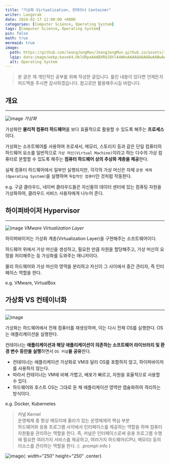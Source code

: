 ```yaml
---
title: "가상화 Virtualization, 컨테이너 Container"
writer: Langerak
date: 2024-02-17 12:00:00 +0800
categories: [Computer Science, Operating System]
tags: [Computer Science, Operating System]
pin: false
math: true
mermaid: true
image:
  path: https://github.com/JeongJongMun/JeongJongMun.github.io/assets/101979073/96e534ca-944f-487c-a5a1-f0998eba78bd
  lqip: data:image/webp;base64,UklGRpoAAABXRUJQVlA4WAoAAAAQAAAADwAABwAAQUxQSDIAAAARL0AmbZurmr57yyIiqE8oiG0bejIYEQTgqiDA9vqnsUSI6H+oAERp2HZ65qP/VIAWAFZQOCBCAAAA8AEAnQEqEAAIAAVAfCWkAALp8sF8rgRgAP7o9FDvMCkMde9PK7euH5M1m6VWoDXf2FkP3BqV0ZYbO6NA/VFIAAAA
  alt: Operating System
---
```


> 본 글은 제 개인적인 공부를 위해 작성한 글입니다. 틀린 내용이 있다면 언제든지 피드백을 주시면 감사하겠습니다. 참고로만 활용해주시길 바랍니다.

## 개요

---

![image](https://github.com/JeongJongMun/JeongJongMun.github.io/assets/101979073/ae96f309-1b59-41f1-8b84-9f4e9594f2f9)
_가상화_

가상화란 **물리적 컴퓨터 하드웨어**를 보다 효율적으로 활용할 수 있도록 해주는 **프로세스**이다.

가상화는 소프트웨어를 사용하여 프로세서, 메모리, 스토리지 등과 같은 단일 컴퓨터의 하드웨어 요소를 일반적으로 `가상 머신(Virtual Machine)`이라고 하는 다수의 가상 컴퓨터로 분할할 수 있도록 해주는 **컴퓨터 하드웨어 상의 추상화 계층을 제공**한다.

실제 컴퓨터 하드웨어에서 일부만 실행되지만, 각각의 가상 머신은 자체 `운영 체제(Operating System)`을 실행하며 `독립적인 컴퓨터`인 것처럼 작동한다.

e.g. 구글 클라우드, 네이버 클라우드들은 자신들의 데이터 센터에 있는 컴퓨팅 자원을 가상화하여, 클라우드 서비스 사용자에게 나누어 준다.

## 하이퍼바이저 Hypervisor

---

![image](https://github.com/JeongJongMun/JeongJongMun.github.io/assets/101979073/5673eab5-ff05-4308-8b9f-0eb79b415e07)
_VMware Virtualization Layer_

하이퍼바이저는 가상화 계층(Virtualization Layer)을 구현해주는 소프트웨어이다.

하드웨어 위에서 가상 머신을 생성하고, 필요한 만큼 자원을 할당해주고, 가상 머신의 요청을 처리해주는 등 가상화를 도와주는 매니저이다.

물리 하드웨어와 가상 머신의 영역을 분리하고 자신이 그 사이에서 중간 관리자, 즉 인터페이스 역할을 한다.

e.g. VMware, VirtualBox

## 가상화 VS 컨테이너화

---

![image](https://github.com/JeongJongMun/JeongJongMun.github.io/assets/101979073/dcd43847-672d-42c5-9385-7e811f9b2346)

가상화는 하드웨어에서 전체 컴퓨터를 재생성하며, 이는 다시 전체 OS를 실행한다. OS는 애플리케이션을 실행한다.

컨테이너는 **애플리케이션과 해당 애플리케이션이 의존하는 소프트웨어 라이브러리 및 환경 변수 등만을 실행**하면서 `OS 커널`**을 공유**한다.

- 컨테이너는 애플리케이션 가상화로 VM과 달리 OS를 포함하지 않고, 하이퍼바이저를 사용하지 않는다.
- 따라서 컨테이너는 VM에 비해 가볍고, 배포가 빠르고, 자원을 효율적으로 사용할 수 있다.
- 하드웨어와 호스트 OS는 그대로 둔 채 애플리케이션 영역만 캡슐화하여 격리하는 방식이다.

e.g. Docker, Kubernetes

> 커널 Kernel <br/>
> 운영체제 중 항상 메모리에 올라가 있는 운영체제의 핵심 부분 <br/>
> 하드웨어와 응용 프로그램 사이에서 인터페이스를 제공하는 역할을 하며 컴퓨터 자원들을 관리하는 역할을 한다.
> 즉, 커널은 인터페이스로써 응용 프로그램 수행에 필요한 여러가지 서비스를 제공하고, 여러가지 하드웨어(CPU, 메모리) 등의 리소스를 관리하는 역할을 한다.
{: .prompt-info }

![image](https://github.com/JeongJongMun/JeongJongMun.github.io/assets/101979073/7872ccbb-5a31-417f-91ff-820e8ef5b0ac){: width="250" height="250" .center}